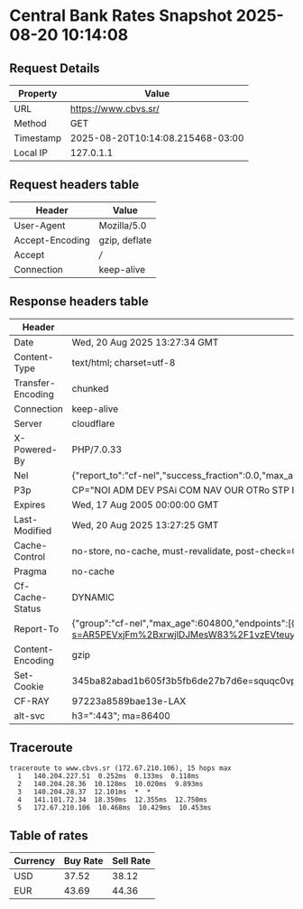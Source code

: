 # Central Bank Rates Snapshot 2025-08-20 10:14:08
## Request Details

| Property | Value |
|----------|-------|
| URL | https://www.cbvs.sr/ |
| Method | GET |
| Timestamp | 2025-08-20T10:14:08.215468-03:00 |
| Local IP | 127.0.1.1 |
    
## Request headers table

| Header | Value |
|--------|-------|
| User-Agent | Mozilla/5.0 |
| Accept-Encoding | gzip, deflate |
| Accept | */* |
| Connection | keep-alive |

    
## Response headers table
| Header | Value |
|--------|-------|
| Date | Wed, 20 Aug 2025 13:27:34 GMT |
| Content-Type | text/html; charset=utf-8 |
| Transfer-Encoding | chunked |
| Connection | keep-alive |
| Server | cloudflare |
| X-Powered-By | PHP/7.0.33 |
| Nel | {"report_to":"cf-nel","success_fraction":0.0,"max_age":604800} |
| P3p | CP="NOI ADM DEV PSAi COM NAV OUR OTRo STP IND DEM" |
| Expires | Wed, 17 Aug 2005 00:00:00 GMT |
| Last-Modified | Wed, 20 Aug 2025 13:27:25 GMT |
| Cache-Control | no-store, no-cache, must-revalidate, post-check=0, pre-check=0 |
| Pragma | no-cache |
| Cf-Cache-Status | DYNAMIC |
| Report-To | {"group":"cf-nel","max_age":604800,"endpoints":[{"url":"https://a.nel.cloudflare.com/report/v4?s=AR5PEVxjFm%2BxrwjlDJMesW83%2F1vzEVteuyvIUbRVBrbaEcD1ABvKVMzpWeSVvOH7XKD%2FfzB0C%2B9aW3y0K4o07IznG%2B%2Bp3xC2mJs%2B"}]} |
| Content-Encoding | gzip |
| Set-Cookie | 345ba82abad1b605f3b5fb6de27b7d6e=squqc0vp6t092pnhvamghajgt1; HttpOnly; Path=/ |
| CF-RAY | 97223a8589bae13e-LAX |
| alt-svc | h3=":443"; ma=86400 |

## Traceroute 

```
traceroute to www.cbvs.sr (172.67.210.106), 15 hops max
  1   140.204.227.51  0.252ms  0.133ms  0.118ms 
  2   140.204.28.36  10.128ms  10.020ms  9.893ms 
  3   140.204.28.37  12.101ms  *  * 
  4   141.101.72.34  18.350ms  12.355ms  12.750ms 
  5   172.67.210.106  10.468ms  10.429ms  10.453ms 

```

## Table of rates

| Currency | Buy Rate | Sell Rate |
|----------|----------|-----------|
| USD | 37.52 | 38.12 |
| EUR | 43.69 | 44.36 |

